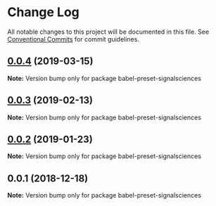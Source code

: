 # Change Log

All notable changes to this project will be documented in this file.
See [Conventional Commits](https://conventionalcommits.org) for commit guidelines.

## [0.0.4](https://github.com/signalsciences/jsdx/compare/babel-preset-signalsciences@0.0.3...babel-preset-signalsciences@0.0.4) (2019-03-15)

**Note:** Version bump only for package babel-preset-signalsciences





## [0.0.3](https://github.com/signalsciences/jsdx/compare/babel-preset-signalsciences@0.0.2...babel-preset-signalsciences@0.0.3) (2019-02-13)

**Note:** Version bump only for package babel-preset-signalsciences





## [0.0.2](https://github.com/signalsciences/jsdx/compare/babel-preset-signalsciences@0.0.1...babel-preset-signalsciences@0.0.2) (2019-01-23)

**Note:** Version bump only for package babel-preset-signalsciences





## 0.0.1 (2018-12-18)

**Note:** Version bump only for package babel-preset-signalsciences
